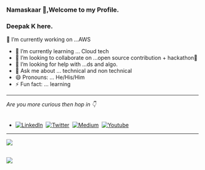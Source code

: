 ### Namaskaar 🙏,Welcome to my Profile.
### Deepak K here. 
<!--[![Twitter](https://img.shields.io/twitter/url/https/twitter.com/cloudposse.svg?style=social&label=Twitter)](https://twitter.com/deepak_kapse29)
[![Medium](https://img.shields.io/badge/-Medium-black.svg?style=flat-square&logo=Medium&colorB=000)](https://medium.com/@deepakkapse08)

<!--
**deepakkapse/deepakkapse** is a ✨ _special_ ✨ repository because its `README.md` (this file) appears on your GitHub profile.

 ...

NOTE: Top languages does not indicate my skill level or something like that, it's a github metric of which languages i have the most code on github, it's a new feature of github-readme-stats
- 
-->
🔭 I’m currently working on ...AWS
- 🌱 I’m currently learning ... Cloud tech
- 🤝 I’m looking to collaborate on ...open source contribution + hackathon🤝
- 🤔 I’m looking for help with ...ds and algo.
- 💬 Ask me about ... technical and non technical
- 😄 Pronouns: ... He/His/Him 
- ⚡ Fun fact: ... learning
___
*Are you more curious then hop in 👇*<br><br>

- [![LinkedIn](https://img.shields.io/badge/LinkedIn-0077B5?style=for-the-badge&logo=linkedin&logoColor=white)](https://www.linkedin.com/in/deepak-k-31a414172/)&nbsp;
[![Twitter](https://img.shields.io/badge/Twitter-1DA1F2?style=for-the-badge&logo=twitter&logoColor=white)](https://twitter.com/deepak_kapse29)&nbsp;
[![Medium](https://img.shields.io/badge/Medium-12100E?style=for-the-badge&logo=medium&logoColor=white)](https://deepakkapse08.medium.com/)&nbsp;
[![Youtube](https://img.shields.io/badge/YouTube-FF0000?style=for-the-badge&logo=youtube&logoColor=white)](https://www.youtube.com/channel/UCzjpz8bfw5wPO_-nXaGrr1Q)
___
![](https://komarev.com/ghpvc/?username=deepakkapse&color=green)


<br>
<img src='https://github-readme-stats.vercel.app/api?username=deepakkapse&&show_icons=true&title_color=#81170D&icon_color=#81170D&text_color=000000&bg_color=F8E9FA'>
<br>




